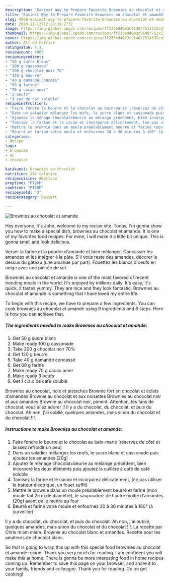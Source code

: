 ```yaml
---
description: "Easiest Way to Prepare Favorite Brownies au chocolat et amande"
title: "Easiest Way to Prepare Favorite Brownies au chocolat et amande"
slug: 4568-easiest-way-to-prepare-favorite-brownies-au-chocolat-et-amande
date: 2020-11-12T12:26:39.273Z
image: https://img-global.cpcdn.com/recipes/ff233ed40e3c9140/751x532cq70/brownies-au-chocolat-et-amande-photo-principale-de-la-recette.jpg
thumbnail: https://img-global.cpcdn.com/recipes/ff233ed40e3c9140/751x532cq70/brownies-au-chocolat-et-amande-photo-principale-de-la-recette.jpg
cover: https://img-global.cpcdn.com/recipes/ff233ed40e3c9140/751x532cq70/brownies-au-chocolat-et-amande-photo-principale-de-la-recette.jpg
author: Alfred Patrick
ratingvalue: 4.3
reviewcount: 5905
recipeingredient:
- "50 g sucre blanc"
- "100 g cassonade"
- "200 g chocolat noir 70"
- "120 g beurre"
- "40 g damande concass"
- "60 g farine"
- "70 g cacao amer"
- "3 oeufs"
- "1 cac de caf soluble"
recipeinstructions:
- "Faire fondre le beurre et le chocolat au bain-marie (réservez de côté et laissez refroidir un peu)"
- "Dans un saladier mélangez les œufs, le sucre blanc et cassonade puis ajoutez les amandes (20g)"
- "Ajoutez le ménage chocolat+beurre au mélange précédent, bien incorporé les deux éléments puis ajoutez la cuillère à café de café soluble"
- "Tamisez la farine et le cacao et incorporez délicatement, (ne pas utiliser le batteur électrique, un fouet suffit)"
- "Mettre le brownie dans un moule préalablement beurré et fariné (mon moule fait 25 m de diamètre), le saupoudrez de l&#39;autre moitié d&#39;amandes (20g) avant de le mettre au four"
- "Beurré et fariné votre moule et enfournez 20 à 30 minutes à 180° (à surveiller)"
categories:
- Recipe
tags:
- brownies
- au
- chocolat

katakunci: brownies au chocolat 
nutrition: 292 calories
recipecuisine: American
preptime: "PT26M"
cooktime: "PT60M"
recipeyield: "3"
recipecategory: Dessert

---
```



![Brownies au chocolat et amande](https://img-global.cpcdn.com/recipes/ff233ed40e3c9140/751x532cq70/brownies-au-chocolat-et-amande-photo-principale-de-la-recette.jpg)

Hey everyone, it's John, welcome to my recipe site. Today, I'm gonna show you how to make a special dish, brownies au chocolat et amande. It is one of my favorites food recipes. For mine, I will make it a little bit unique. This is gonna smell and look delicious.

Verser la farine et la poudre d&#39;amande et bien mélanger. Concasser les amandes et les intégrer à la pâte. S&#39;il vous reste des amandes, décorer le dessus du gâteau (une amande par part). Fouettez les blancs d&#39;oeufs en neige avec une pincée de sel.

Brownies au chocolat et amande is one of the most favored of recent trending meals in the world. It's enjoyed by millions daily. It's easy, it's quick, it tastes yummy. They are nice and they look fantastic. Brownies au chocolat et amande is something that I have loved my entire life.


To begin with this recipe, we have to prepare a few ingredients. You can cook brownies au chocolat et amande using 9 ingredients and 6 steps. Here is how you can achieve that.

<!--inarticleads1-->

##### The ingredients needed to make Brownies au chocolat et amande:

1. Get 50 g sucre blanc
1. Make ready 100 g cassonade
1. Take 200 g chocolat noir 70%
1. Get 120 g beurre
1. Take 40 g damande concassé
1. Get 60 g farine
1. Make ready 70 g cacao amer
1. Make ready 3 oeufs
1. Get 1 c.a.c de café soluble


Brownies au chocolat, noix et pistaches Brownie fort en chocolat et éclats d&#39;amandes Brownie au chocolat et aux noisettes Brownies au chocolat noir et aux amandes Brownie au chocolat noir, piment. Attention, les fans de chocolat, vous allez adorer !! Il y a du chocolat, du chocolat, et puis du chocolat. Ah non, j&#39;ai oublié, quelques amandes, mais sinon du chocolat et du chocolat !!!. 

<!--inarticleads2-->

##### Instructions to make Brownies au chocolat et amande:

1. Faire fondre le beurre et le chocolat au bain-marie (réservez de côté et laissez refroidir un peu)
1. Dans un saladier mélangez les œufs, le sucre blanc et cassonade puis ajoutez les amandes (20g)
1. Ajoutez le ménage chocolat+beurre au mélange précédent, bien incorporé les deux éléments puis ajoutez la cuillère à café de café soluble
1. Tamisez la farine et le cacao et incorporez délicatement, (ne pas utiliser le batteur électrique, un fouet suffit)
1. Mettre le brownie dans un moule préalablement beurré et fariné (mon moule fait 25 m de diamètre), le saupoudrez de l&#39;autre moitié d&#39;amandes (20g) avant de le mettre au four
1. Beurré et fariné votre moule et enfournez 20 à 30 minutes à 180° (à surveiller)


Il y a du chocolat, du chocolat, et puis du chocolat. Ah non, j&#39;ai oublié, quelques amandes, mais sinon du chocolat et du chocolat !!!. La recette par Chris miam miam. Brownie au chocolat blanc et amandes. Recette pour les amateurs de chocolat blanc. 

So that is going to wrap this up with this special food brownies au chocolat et amande recipe. Thank you very much for reading. I am confident you will make this at home. There is gonna be more interesting food in home recipes coming up. Remember to save this page on your browser, and share it to your family, friends and colleague. Thank you for reading. Go on get cooking!
